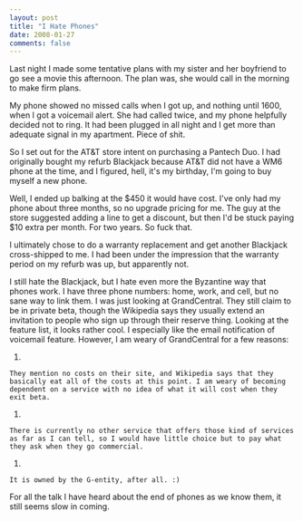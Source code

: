 ```yaml
---
layout: post
title: "I Hate Phones"
date: 2008-01-27
comments: false
---
```

Last night I made some tentative plans with my sister and her boyfriend to go see a movie this afternoon. The plan was, she would call in the morning to make firm plans.




My phone showed no missed calls when I got up, and nothing until 1600, when I got a voicemail alert. She had called twice, and my phone helpfully decided not to ring. It had been plugged in all night and I get more than adequate signal in my apartment. Piece of shit.




So I set out for the AT&amp;T store intent on purchasing a Pantech Duo. I had originally bought my refurb Blackjack because AT&amp;T did not have a WM6 phone at the time, and I figured, hell, it's my birthday, I'm going to buy myself a new phone.




Well, I ended up balking at the $450 it would have cost. I've only had my phone about three months, so no upgrade pricing for me. The guy at the store suggested adding a line to get a discount, but then I'd be stuck paying $10 extra per month. For two years. So fuck that.




I ultimately chose to do a warranty replacement and get another Blackjack cross-shipped to me. I had been under the impression that the warranty period on my refurb was up, but apparently not.




I still hate the Blackjack, but I hate even more the Byzantine way that phones work. I have three phone numbers: home, work, and cell, but no sane way to link them. I was just looking at GrandCentral. They still claim to be in private beta, though the Wikipedia says they usually extend an invitation to people who sign up through their reserve thing. Looking at the feature list, it looks rather cool. I especially like the email notification of voicemail feature. However, I am weary of GrandCentral for a few reasons:



    
1.  
    
    They mention no costs on their site, and Wikipedia says that they basically eat all of the costs at this point. I am weary of becoming dependent on a service with no idea of what it will cost when they exit beta.
    
    
1.  
    
    There is currently no other service that offers those kind of services as far as I can tell, so I would have little choice but to pay what they ask when they go commercial.
    
    
1.  
    
    It is owned by the G-entity, after all. :)
    
    
    





For all the talk I have heard about the end of phones as we know them, it still seems slow in coming.
